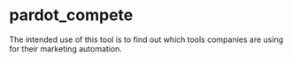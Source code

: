 # pardot_compete

The intended use of this tool is to find out which tools companies are using for their marketing automation. 
